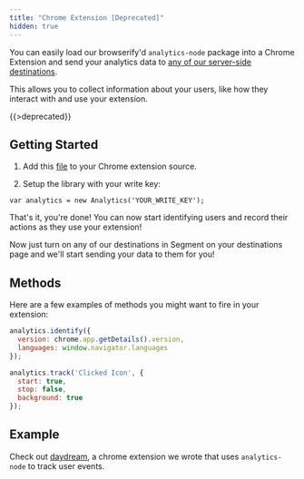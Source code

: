 ```yaml
---
title: "Chrome Extension [Deprecated]"
hidden: true
---
```


You can easily load our browserify'd `analytics-node` package into a Chrome Extension and send your analytics data to [any of our server-side destinations](/integrations).

This allows you to collect information about your users, like how they interact with and use your extension.

{{>deprecated}}

## Getting Started

1) Add this [file](https://github.com/segmentio/analytics-node/blob/master/analytics-node.js) to your Chrome extension source.

2) Setup the library with your write key:

`var analytics = new Analytics('YOUR_WRITE_KEY');`

That's it, you're done! You can now start identifying users and record their actions as they use your extension!

Now just turn on any of our destinations in Segment on your destinations page and we'll start sending your data to them for you!

## Methods

Here are a few examples of methods you might want to fire in your extension:

```javascript
analytics.identify({
  version: chrome.app.getDetails().version,
  languages: window.navigator.languages
});
```

```javascript
analytics.track('Clicked Icon', {
  start: true,
  stop: false,
  background: true
});
```

## Example

Check out [daydream](https://github.com/segmentio/daydream), a chrome extension we wrote that uses `analytics-node` to track user events.
